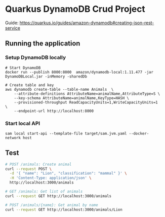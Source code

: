 # Quarkus DynamoDB Crud Project
Guide: https://quarkus.io/guides/amazon-dynamodb#creating-json-rest-service

## Running the application
### Setup DynamoDB locally
```
# Start DynamoDB
docker run --publish 8000:8000  amazon/dynamodb-local:1.11.477 -jar DynamoDBLocal.jar -inMemory -sharedDb

# Create table and key
aws dynamodb create-table --table-name Animals  \
	--attribute-definitions AttributeName=animalName,AttributeType=S \
	--key-schema AttributeName=animalName,KeyType=HASH \
	--provisioned-throughput ReadCapacityUnits=1,WriteCapacityUnits=1 \
	--endpoint-url http://localhost:8000
```

### Start local API
```
sam local start-api --template-file target/sam.jvm.yaml --docker-network host
```

## Test
```bash
# POST /animals: Create animal
curl --request POST \
  -d '{ "name": "Lion", "classification": "mammal" }' \
  -H 'Content-Type: application/json' \
  http://localhost:3000/animals

# GET /animals: Get list of animals
curl --request GET http://localhost:3000/animals

# POST /animals/{name}: Get animal by name 
curl --request GET http://localhost:3000/animals/Lion
```

